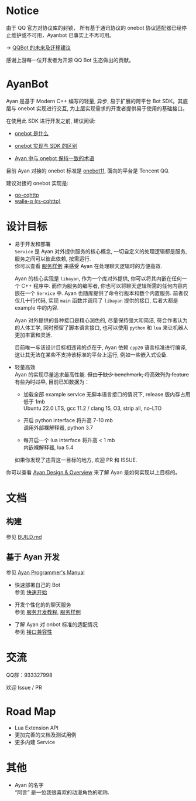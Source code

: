 # Notice
由于 QQ 官方对协议库的封锁， 所有基于通讯协议的 onebot 协议适配器已经停止维护或不可用，Ayanbot 已事实上不再可用。

-> [QQBot 的未来及迁移建议](https://github.com/Mrs4s/go-cqhttp/issues/2471)

感谢上游每一位开发者为开源 QQ Bot 生态做出的贡献。 

# AyanBot

Ayan 是基于 Modern C++ 编写的轻量, 异步, 易于扩展的跨平台 Bot SDK。其底层与 onebot 实现进行交互,  为上层实现需求的开发者提供易于使用的基础接口。   

在使用此 SDK 进行开发之前, 建议阅读:  
+ [onebot 是什么](https://onebot.dev/)       

+ [onebot 实现与 SDK 的区别](https://onebot.dev/ecosystem.html)     

+ [Ayan 中与 onebot 保持一致的术语](https://12.onebot.dev/glossary/)   

目前 Ayan 对接的 onebot 标准是 [onebot11](https://github.com/botuniverse/onebot-11), 面向的平台是 Tencent QQ.   

建议对接的 onebot 实现是:   
+ [go-cqhttp](https://github.com/Mrs4s/go-cqhttp)  
+ [walle-q (rs-cqhttp)](https://github.com/onebot-walle/walle-q)

# 设计目标  
+ 易于开发和部署    
    `Service` 是 Ayan 对外提供服务的核心概念, 一切自定义的处理逻辑都是服务, 服务之间可以彼此依赖, 按需运行.    
    你可以查看 [服务样例](example/README.md)  来感受 Ayan 在处理聊天逻辑时的方便高效.    

    Ayan 的核心实现是 `libayan`, 作为一个库对外提供, 你可以将其内嵌在任何一个 C++ 程序中. 而作为服务的编写者, 你也可以将聊天逻辑所需的任何内容内嵌在一个 `Service` 中. Ayan 也随库提供了命令行版本和数个内置服务. 前者仅仅几十行代码, 实现 `main` 函数并调用了 `libayan` 提供的接口, 后者大都是 example 中的内容.

    Ayan 对外提供的各种接口是精心润色的, 尽量保持强大和简洁, 符合作者认为的人体工学,  同时预留了脚本语言接口, 也可以使用 `python` 和 `lua` 来让机器人更加丰富和灵活.  

    目前唯一与该设计目标相违背的点在于, Ayan 依赖 `cpp20` 语言标准进行编译, 这让其无法在某些不支持该标准的平台上运行, 例如一些嵌入式设备.   

+ 轻量高效     
    Ayan 的实现尽量追求最高性能. ~~但由于缺少 benchmark, 将高效列为 feature 有些为时过早~~,  目前已知数据为：  
    + 加载全部 example service 无脚本语言接口的情况下,  release 版内存占用低于 1mb    
    Ubuntu 22.0 LTS,   gcc 11.2 / clang 15, O3, strip all, no-LTO

    + 开启 python interface 将升高 7-10 mb  
    调用外部裸解释器, python 3.7 

    + 每开启一个 lua interface 将升高 < 1 mb        
    内嵌裸解释器,  lua 5.4 
    
    如果你发现了违背这一目标的地方, 欢迎 PR 和 ISSUE.      

你可以查看 [Ayan Design & Overview](todo) 来了解 Ayan 是如何实现以上目标的。  

# 文档  
## 构建   
参见 [BUILD.md](./BUILD.md)   

## 基于 Ayan 开发
参见 [Ayan Programmer's Manual]()  

+ 快速部署自己的 Bot    
参见 [快速开始](doc/README.md)    

+ 开发个性化的的聊天服务  
参见 [服务开发教程](doc/1-Hello.md), [服务样例](example/README.md)  

+ 了解 Ayan 对 onbot 标准的适配情况   
参见 [接口兼容性](doc/UserManual.md)  

# 交流   
QQ群：933327998      

欢迎 Issue / PR 

# Road Map
+ Lua Extension API
+ 更加完善的文档及测试用例
+ 更多内建 Service

# 其他

+ Ayan 的名字   
“阿言” 是一位我很喜欢的动漫角色的昵称.    


